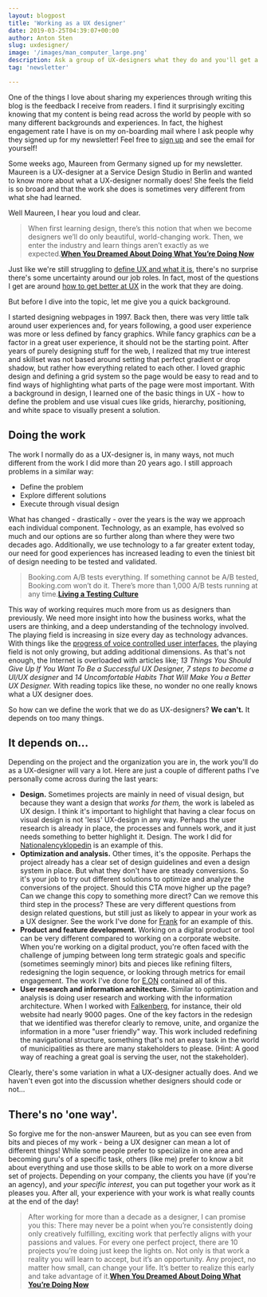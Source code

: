 ```yaml
---
layout: blogpost
title: 'Working as a UX designer'
date: 2019-03-25T04:39:07+00:00
author: Anton Sten
slug: uxdesigner/
image: '/images/man_computer_large.png'
description: Ask a group of UX-designers what they do and you'll get a bunch of different answers. The truth is they will also all be right. How can this be possible? UX fits into so many different fields, technologies, and applications that the options are endless. Read here to see how I narrow it down.
tag: 'newsletter'

---
```


One of the things I love about sharing my experiences through writing this blog is the feedback I receive from readers. I find it surprisingly exciting knowing that my content is being read across the world by people with so many different backgrounds and experiences. In fact, the highest engagement rate I have is on my on-boarding mail where I ask people why they signed up for my newsletter! Feel free to [sign up](/newsletter) and see the email for yourself!

Some weeks ago, Maureen from Germany signed up for my newsletter. Maureen is a UX-designer at a Service Design Studio in Berlin and wanted to know more about what a UX-designer normally does! She feels the field is so broad and that the work she does is sometimes very different from what she had learned.  

Well Maureen, I hear you loud and clear.


>When first learning design, there’s this notion that when we become designers we’ll do only beautiful, world-changing work. Then, we enter the industry and learn things aren’t exactly as we expected.**[When You Dreamed About Doing What You’re Doing Now](https://www.vanschneider.com/dreamed-youre-now)**

Just like we're still struggling to [define UX and what it is](https://www.antonsten.com/whatsux/), there's no surprise there's some uncertainty around our job roles. In fact, most of the questions I get are around [how to get better at UX](https://www.antonsten.com/learn-ux/) in the work that they are doing.

But before I dive into the topic, let me give you a quick background.

I started designing webpages in 1997. Back then, there was very little talk around user experiences and, for years following, a good user experience was more or less defined by fancy graphics. While fancy graphics *can* be a factor in a great user experience, it should not be the starting point. After years of purely designing stuff for the web, I realized that my true interest and skillset was not based around setting that perfect gradient or drop shadow, but rather how everything related to each other. I loved graphic design and defining a grid system so the page would be easy to read and to find ways of highlighting what parts of the page were most important. With a background in design, I learned one of the basic things in UX - how to define the problem and use visual cues like grids, hierarchy, positioning, and white space to visually present a solution.

## Doing the work

The work I normally do as a UX-designer is, in many ways, not much different from the work I did more than 20 years ago. I still approach problems in a similar way:

- Define the problem
- Explore different solutions
- Execute through visual design

What has changed - drastically - over the years is the way we approach each individual component. Technology, as an example, has evolved so much and our options are so further along than where they were two decades ago. Additionally, we use technology to a far greater extent today, our need for good experiences has increased leading to even the tiniest bit of design needing to be tested and validated.

>Booking.com A/B tests everything. If something cannot be A/B tested, Booking.com won’t do it. There’s more than 1,000 A/B tests running at any time.**[Living a Testing Culture](https://www.antonsten.com/abtests/)**

This way of working requires much more from us as designers than previously. We need more insight into how the business works, what the users are thinking, and a deep understanding of the technology involved. The playing field is increasing in size every day as technology advances. With things like the [progress of voice controlled user interfaces](https://www.antonsten.com/future-ux-designer/), the playing field is not only growing, but adding additional dimensions. As that's not enough, the Internet is overloaded with articles like; *13 Things You Should Give Up If You Want To Be a Successful UX Designer, 7 steps to become a UI/UX designer* and *14 Uncomfortable Habits That Will Make You a Better UX Designer.* With reading topics like these, no wonder no one really knows what a UX designer does.

So how can we define the work that we do as UX-designers? **We can't.** It depends on too many things.

## It depends on...

Depending on the project and the organization you are in, the work you'll do as a UX-designer will vary a lot. Here are just a couple of different paths I've personally come across during the last years:

- **Design.** Sometimes projects are mainly in need of visual design, but because they want a design that *works for them,* the work is labeled as UX design. I think it's important to highlight that having a clear focus on visual design is not 'less' UX-design in any way. Perhaps the user research is already in place, the processes and funnels work, and it just needs something to better highlight it. Design. The work I did for [Nationalencyklopedin](https://www.antonsten.com/case/ne/) is an example of this.
- **Optimization and analysis.** Other times, it's the opposite. Perhaps the project already has a clear set of design guidelines and even a design system in place. But what they don't have are steady conversions. So it's your job to try out different solutions to optimize and analyze the conversions of the project. Should this CTA move higher up the page? Can we change this copy to something more direct? Can we remove this third step in the process? These are very different questions from design related questions, but still just as likely to appear in your work as a UX designer. See the work I've done for [Frank](https://www.antonsten.com/case/frank/) for an example of this.
- **Product and feature development.** Working on a digital product or tool can be very different compared to working on a corporate website. When you're working on a digital product, you're often faced with the challenge of jumping between long term strategic goals and specific (sometimes seemingly minor) bits and pieces like refining filters, redesigning the login sequence, or looking through metrics for email engagement. The work I've done for [E.ON](https://www.antonsten.com/case/eon/) contained all of this.
- **User research and information architecture.** Similar to optimization and analysis is doing user research and working with the information architecture. When I worked with [Falkenberg](https://www.antonsten.com/case/falkenberg-kommun/), for instance, their old website had nearly 9000 pages. One of the key factors in the redesign that we identified was therefor clearly to remove, unite, and organize the information in a more "user friendly" way. This work included redefining the navigational structure, something that's not an easy task in the world of municipalities as there are many stakeholders to please. (Hint: A good way of reaching a great goal is serving the user, not the stakeholder).

Clearly, there's some variation in what a UX-designer actually does. And we haven't even got into the discussion whether designers should code or not...

## There's no 'one way'.

So forgive me for the non-answer Maureen, but as you can see even from bits and pieces of my work - being a UX designer can mean a lot of different things! While some people prefer to specialize in one area and becoming guru's of a specific task, others (like me) prefer to know a bit about everything and use those skills to be able to work on a more diverse set of projects. Depending on your company, the clients you have (if you're an agency), and *your specific interest*, you can put together your work as it pleases you. After all, your experience with your work is what really counts at the end of the day!

> After working for more than a decade as a designer, I can promise you this: There may never be a point when you’re consistently doing only creatively fulfilling, exciting work that perfectly aligns with your passions and values. For every one perfect project, there are 10 projects you’re doing just keep the lights on. Not only is that work a reality you will learn to accept, but it’s an opportunity. Any project, no matter how small, can change your life. It’s better to realize this early and take advantage of it.**[When You Dreamed About Doing What You’re Doing Now](https://www.vanschneider.com/dreamed-youre-now)**
